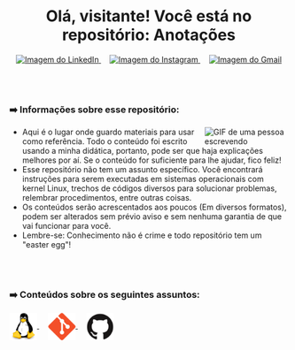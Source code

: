 <h1 align="center">Olá, visitante! Você está no repositório: Anotações</h1>

<div align="center">
 <a href="https://www.linkedin.com/in/carlos25xrm">
  <img alt="Imagem do LinkedIn" title="Veja meu perfil no LinkedIn" height="35px" src="https://img.shields.io/badge/-LinkedIn-%230077B5?style=for-the-badge&logo=linkedin&logoColor=white" target="_blank"/>
 </a>
 &nbsp;
 &nbsp;
 <a href="https://www.instagram.com/carlos25xrm">
  <img alt="Imagem do Instagram" title="Veja meu perfil no Instagram" height="35px" src="https://img.shields.io/badge/-Instagram-%23E4405F?style=for-the-badge&logo=instagram&logoColor=white" target="_blank"/>
 </a>
 &nbsp;
 &nbsp;
 <a href="mailto:carlos25xrm@gmail.com">
  <img alt="Imagem do Gmail" title="Entre em contato por e-mail" height="35px" src="https://img.shields.io/badge/-Gmail-%23333?style=for-the-badge&logo=gmail&logoColor=white" target="_blank"/>
 </a>
</div>

<br><br>

<h3>➡️ Informações sobre esse repositório:</h3>
<img alt="GIF de uma pessoa escrevendo" title="Easter Egg: Não estou fingindo! 'Pretending' é um falso cognato!" align="right" width="30%" src="https://i.giphy.com/media/56ikf9jD4ZK6s/giphy.webp"/>

- Aqui é o lugar onde guardo materiais para usar como referência. Todo o conteúdo foi escrito usando a minha didática, portanto, pode ser que haja explicações melhores por aí. Se o conteúdo for suficiente para lhe ajudar, fico feliz!
- Esse repositório não tem um assunto específico. Você encontrará instruções para serem executadas em sistemas operacionais com kernel Linux, trechos de
  códigos diversos para solucionar problemas, relembrar procedimentos, entre outras coisas.
- Os conteúdos serão acrescentados aos poucos (Em diversos formatos), podem ser alterados sem prévio aviso e sem nenhuma garantia de que vai funcionar para você.
- Lembre-se: Conhecimento não é crime e todo repositório tem um "easter egg"!

<br><br>

<h3>➡️ Conteúdos sobre os seguintes assuntos:</h3>

<div>
 <a href="https://pt.wikipedia.org/wiki/Linux">
  <img align="center" alt="Ícone do Tux" title="Linux" Linux" height="50px" src="https://github.com/devicons/devicon/blob/master/icons/linux/linux-original.svg"/>
 </a>
 &nbsp;
 &nbsp;
 <a href="https://pt.wikipedia.org/wiki/Git">
  <img align="center" alt="Ícone do Git" title="Git" height="50px" src="https://github.com/devicons/devicon/blob/master/icons/git/git-original.svg"/>
 </a>
 &nbsp;
 &nbsp;
 <a href="https://pt.wikipedia.org/wiki/GitHub">
  <img align="center" alt="Ícone do GitHub" title="GitHub" height="50px" src="https://github.com/devicons/devicon/blob/master/icons/github/github-original.svg"/>
 </a>
</div> 
